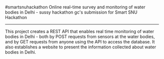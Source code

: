 #smartsnuhackathon
Online real-time survey and monitoring of water bodies in Delhi - sussy hackathon gc's submission for Smart SNU Hackathon
<hr>
This project creates a REST API that enables real time monitoring of water bodies in Delhi - both by POST requests from sensors at the water bodies, and by GET requests from anyone using the API to access the database. It also establishes a website to present the information collected about water bodies in Delhi.
